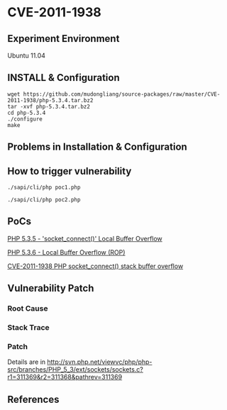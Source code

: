 # CVE-2011-1938

## Experiment Environment

Ubuntu 11.04

## INSTALL & Configuration

```
wget https://github.com/mudongliang/source-packages/raw/master/CVE-2011-1938/php-5.3.4.tar.bz2
tar -xvf php-5.3.4.tar.bz2
cd php-5.3.4
./configure
make
```

## Problems in Installation & Configuration


## How to trigger vulnerability

```
./sapi/cli/php poc1.php

./sapi/cli/php poc2.php
```

## PoCs

[PHP 5.3.5 - 'socket_connect()' Local Buffer Overflow](https://www.exploit-db.com/exploits/17318/)

[PHP 5.3.6 - Local Buffer Overflow (ROP)](https://www.exploit-db.com/exploits/17486/)

[CVE-2011-1938 PHP socket_connect() stack buffer overflow](http://seclists.org/fulldisclosure/2011/May/472)

## Vulnerability Patch

### Root Cause

### Stack Trace

### Patch

Details are in <http://svn.php.net/viewvc/php/php-src/branches/PHP_5_3/ext/sockets/sockets.c?r1=311369&r2=311368&pathrev=311369>

## References
